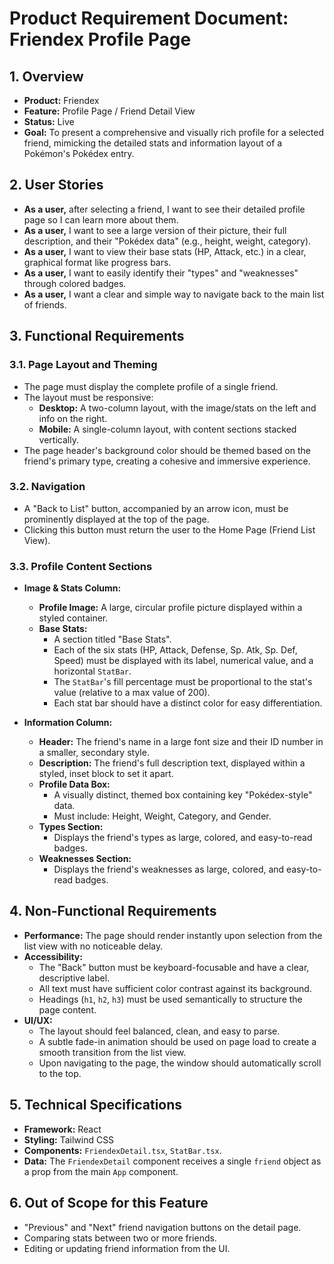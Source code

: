 
# Product Requirement Document: Friendex Profile Page

## 1. Overview

- **Product:** Friendex
- **Feature:** Profile Page / Friend Detail View
- **Status:** Live
- **Goal:** To present a comprehensive and visually rich profile for a selected friend, mimicking the detailed stats and information layout of a Pokémon's Pokédex entry.

## 2. User Stories

- **As a user,** after selecting a friend, I want to see their detailed profile page so I can learn more about them.
- **As a user,** I want to see a large version of their picture, their full description, and their "Pokédex data" (e.g., height, weight, category).
- **As a user,** I want to view their base stats (HP, Attack, etc.) in a clear, graphical format like progress bars.
- **As a user,** I want to easily identify their "types" and "weaknesses" through colored badges.
- **As a user,** I want a clear and simple way to navigate back to the main list of friends.

## 3. Functional Requirements

### 3.1. Page Layout and Theming
- The page must display the complete profile of a single friend.
- The layout must be responsive:
  - **Desktop:** A two-column layout, with the image/stats on the left and info on the right.
  - **Mobile:** A single-column layout, with content sections stacked vertically.
- The page header's background color should be themed based on the friend's primary type, creating a cohesive and immersive experience.

### 3.2. Navigation
- A "Back to List" button, accompanied by an arrow icon, must be prominently displayed at the top of the page.
- Clicking this button must return the user to the Home Page (Friend List View).

### 3.3. Profile Content Sections

- **Image & Stats Column:**
  - **Profile Image:** A large, circular profile picture displayed within a styled container.
  - **Base Stats:**
    - A section titled "Base Stats".
    - Each of the six stats (HP, Attack, Defense, Sp. Atk, Sp. Def, Speed) must be displayed with its label, numerical value, and a horizontal `StatBar`.
    - The `StatBar`'s fill percentage must be proportional to the stat's value (relative to a max value of 200).
    - Each stat bar should have a distinct color for easy differentiation.

- **Information Column:**
  - **Header:** The friend's name in a large font size and their ID number in a smaller, secondary style.
  - **Description:** The friend's full description text, displayed within a styled, inset block to set it apart.
  - **Profile Data Box:**
    - A visually distinct, themed box containing key "Pokédex-style" data.
    - Must include: Height, Weight, Category, and Gender.
  - **Types Section:**
    - Displays the friend's types as large, colored, and easy-to-read badges.
  - **Weaknesses Section:**
    - Displays the friend's weaknesses as large, colored, and easy-to-read badges.

## 4. Non-Functional Requirements

- **Performance:** The page should render instantly upon selection from the list view with no noticeable delay.
- **Accessibility:**
  - The "Back" button must be keyboard-focusable and have a clear, descriptive label.
  - All text must have sufficient color contrast against its background.
  - Headings (`h1`, `h2`, `h3`) must be used semantically to structure the page content.
- **UI/UX:**
  - The layout should feel balanced, clean, and easy to parse.
  - A subtle fade-in animation should be used on page load to create a smooth transition from the list view.
  - Upon navigating to the page, the window should automatically scroll to the top.

## 5. Technical Specifications

- **Framework:** React
- **Styling:** Tailwind CSS
- **Components:** `FriendexDetail.tsx`, `StatBar.tsx`.
- **Data:** The `FriendexDetail` component receives a single `friend` object as a prop from the main `App` component.

## 6. Out of Scope for this Feature

- "Previous" and "Next" friend navigation buttons on the detail page.
- Comparing stats between two or more friends.
- Editing or updating friend information from the UI.
